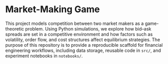 # Market-Making Game  

This project models competition between two market makers as a game-theoretic problem. Using Python simulations, we explore how bid–ask spreads are set in a competitive environment and how factors such as volatility, order flow, and cost structures affect equilibrium strategies. The purpose of this repository is to provide a reproducible scaffold for financial engineering workflows, including data storage, reusable code in `src/`, and experiment notebooks in `notebooks/`.
